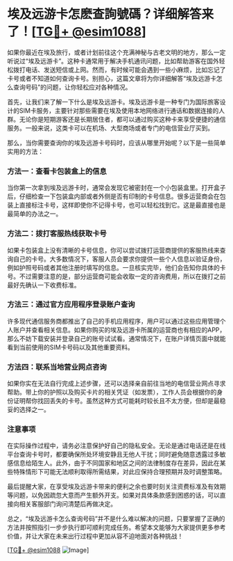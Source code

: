 # 埃及远游卡怎麽查詢號碼？详细解答来了！[[TG💪+ @esim1088](https://t.me/s/esim1088)]

如果你最近在埃及旅行，或者计划前往这个充满神秘与古老文明的地方，那么一定听说过“埃及远游卡”。这种卡通常用于解决手机通讯问题，比如帮助游客在国外轻松拨打电话、发送短信或上网。然而，有时候可能会遇到一些小麻烦，比如忘记了卡号或者不知道如何查询卡号。别担心，这篇文章将为你详细解答“埃及远游卡怎么查询号码”的问题，让你轻松应对各种情况。

首先，让我们来了解一下什么是埃及远游卡。埃及远游卡是一种专门为国际旅客设计的SIM卡服务，主要针对那些需要在埃及使用本地网络进行通话和数据连接的人群。无论你是短期游客还是长期居住者，都可以通过购买这种卡来享受便捷的通信服务。一般来说，这类卡可以在机场、大型商场或者专门的电信营业厅买到。

那么，当你需要查询你的埃及远游卡号码时，应该从哪里开始呢？以下是一些简单实用的方法：

### 方法一：查看卡包装盒上的信息

当你第一次拿到埃及远游卡时，通常会发现它被密封在一个小包装盒里。打开盒子后，仔细检查一下包装盒内部或者外侧是否有印制的卡号信息。很多运营商会在包装上直接标注卡号，这样即使你不记得卡号，也可以轻松找到它。这是最直接也是最简单的办法之一。

### 方法二：拨打客服热线获取卡号

如果卡包装盒上没有清晰的卡号信息，你可以尝试拨打运营商提供的客服热线来查询自己的卡号。大多数情况下，客服人员会要求你提供一些个人信息以验证身份，例如护照号码或者其他注册时填写的信息。一旦核实完毕，他们会告知你具体的卡号。不过需要注意的是，部分运营商可能会收取一定的咨询费用，所以在拨打之前最好先确认一下收费标准。

### 方法三：通过官方应用程序登录账户查询

许多现代通信服务商都推出了自己的手机应用程序，用户可以通过这些应用管理个人账户并查看相关信息。如果你购买的埃及远游卡所属的运营商也有相应的APP，那么不妨下载安装并登录自己的账号试试看。通常情况下，在账户详情页面中就能看到当前使用的SIM卡号码以及其他重要资料。

### 方法四：联系当地营业网点咨询

如果你实在无法自行完成上述步骤，还可以选择亲自前往当地的电信营业网点寻求帮助。带上你的护照以及购买卡片的相关凭证（如发票），工作人员会根据你的身份证明帮你找回丢失的卡号。虽然这种方式可能耗时较长且不太方便，但却是最稳妥的选择之一。

### 注意事项

在实际操作过程中，请务必注意保护好自己的隐私安全。无论是通过电话还是在线平台查询卡号时，都要确保所处环境安静且无他人干扰；同时避免随意透露过多敏感信息给陌生人。此外，由于不同国家和地区之间的法律制度存在差异，因此在某些特殊情形下可能无法顺利取得所需结果，对此应保持合理预期并及时调整策略。

最后提醒大家，在享受埃及远游卡带来的便利之余也要时刻关注资费标准及有效期等问题，以免因疏忽大意而产生额外开支。如果对具体条款感到困惑的话，可以直接向相关客服部门询问清楚后再做决定。

总之，“埃及远游卡怎么查询号码”并不是什么难以解决的问题，只要掌握了正确的方法并按照指引一步步执行即可顺利完成任务。希望本文能够为大家提供更多参考价值，并让大家在未来出行过程中更加从容不迫地面对各种挑战！

[[TG💪+ @esim1088](https://t.me/s/esim1088) ![Image](https://i.postimg.cc/4NQfJmqS/Snipaste-2025-05-13-00-14-12.png)]